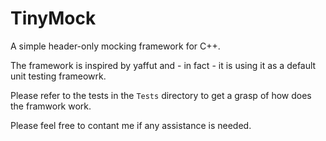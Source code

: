 TinyMock
========

A simple header-only mocking framework for C++.

The framework is inspired by yaffut and - in fact - it is using it as a default unit testing frameowrk.

Please refer to the tests in the `Tests` directory to get a grasp of how does the framwork work. 

Please feel free to contant me if any assistance is needed.

